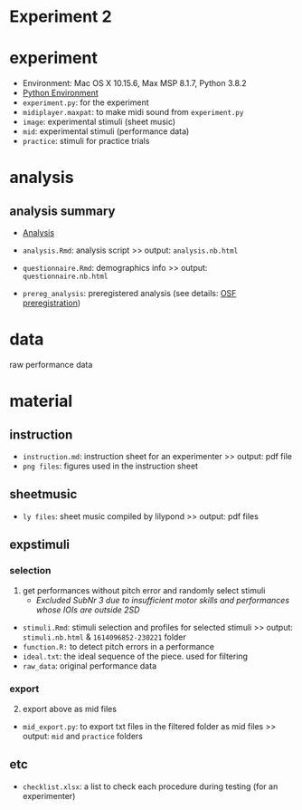 # Experiment 2

# experiment
- Environment: Mac OS X 10.15.6, Max MSP 8.1.7, Python 3.8.2
- [Python Environment](https://gist.github.com/atsukotominaga/3414c38eb5add5110d39c4f74723743c)
- `experiment.py`: for the experiment
- `midiplayer.maxpat`: to make midi sound from `experiment.py`
- `image`: experimental stimuli (sheet music)
- `mid`: experimental stimuli (performance data)
- `practice`: stimuli for practice trials

# analysis
## analysis summary
- [Analysis](https://rpubs.com/atsukotominaga/956103)

- `analysis.Rmd`: analysis script >> output: `analysis.nb.html`
- `questionnaire.Rmd`: demographics info >> output: `questionnaire.nb.html`
- `prereg_analysis`: preregistered analysis (see details: [OSF preregistration](https://osf.io/z3j69))

# data
raw performance data

# material
## instruction
- `instruction.md`: instruction sheet for an experimenter >> output: pdf file
- `png files`: figures used in the instruction sheet

## sheetmusic
- `ly files`: sheet music compiled by lilypond >> output: pdf files

## expstimuli
### selection

1. get performances without pitch error and randomly select stimuli
    - *Excluded SubNr 3 due to insufficient motor skills and performances whose IOIs are outside 2SD*
- `stimuli.Rmd`: stimuli selection and profiles for selected stimuli >> output: `stimuli.nb.html` & `1614096852-230221` folder
- `function.R:` to detect pitch errors in a performance
- `ideal.txt`: the ideal sequence of the piece. used for filtering
- `raw_data`: original performance data

### export
2. export above as mid files
- `mid_export.py`: to export txt files in the filtered folder as mid files >> output: `mid` and `practice` folders

## etc
- `checklist.xlsx`: a list to check each procedure during testing (for an experimenter)